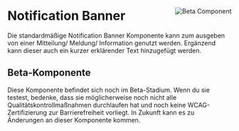 <div style="display: inline-flex; align-items: center; justify-content: space-between; width: 100%;">
    <h1>Notification Banner</h1>
    <img src="assets/beta.png" alt="Beta Component" />
</div>
Die standardmäßige Notification Banner Komponente kann zum ausgeben von einer Mitteilung/ Meldung/ Information genutzt werden. Ergänzend kann dieser auch ein kurzer erklärender Text hinzugefügt werden.

## Beta-Komponente

Diese Komponente befindet sich noch im Beta-Stadium. Wenn du sie testest, bedenke, dass sie möglicherweise noch nicht alle Qualitätskontrollmaßnahmen durchlaufen hat und noch keine WCAG-Zertifizierung zur Barrierefreiheit vorliegt. In Zukunft kann es zu Änderungen an dieser Komponente kommen.
